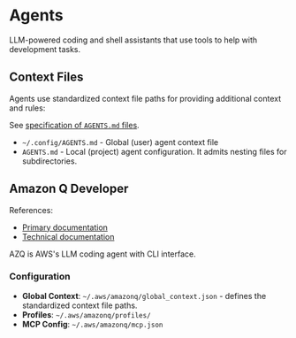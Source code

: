 # Agents

LLM-powered coding and shell assistants that use tools to help with development
tasks.

## Context Files

Agents use standardized context file paths for providing additional context and
rules:

See [specification of `AGENTS.md` files](https://agents.md).

- `~/.config/AGENTS.md` - Global (user) agent context file
- `AGENTS.md` - Local (project) agent configuration. It admits nesting files
for subdirectories.

## Amazon Q Developer

References:

- [Primary documentation](https://docs.aws.amazon.com/amazonq/latest/qdeveloper-ug/command-line.html)
- [Technical documentation](https://aws.github.io/amazon-q-developer-cli/)

AZQ is AWS's LLM coding agent with CLI interface.

### Configuration

- **Global Context**: `~/.aws/amazonq/global_context.json` - defines the
standardized context file paths.
- **Profiles**: `~/.aws/amazonq/profiles/`
- **MCP Config**: `~/.aws/amazonq/mcp.json`
